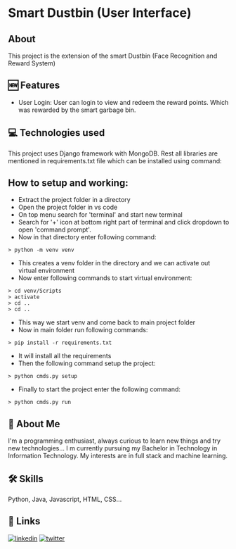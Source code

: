 # Smart Dustbin (User Interface) 
## About 
This project is the extension of the smart Dustbin (Face Recognition and Reward System)

## 🆕 Features
- User Login: User can login to view and redeem the reward points. Which was rewarded by the smart garbage bin.

## 💻 Technologies used
This project uses Django framework with MongoDB.
Rest all libraries are mentioned in requirements.txt file which can be installed using command:

## How to setup and working:
- Extract the project folder in a directory
- Open the project folder in vs code
- On top menu search for 'terminal' and start new terminal
- Search for '+' icon at bottom right part of terminal and click dropdown to open 'command prompt'.
- Now in that directory enter following command:
```
> python -m venv venv 
```
- This creates a venv folder in the directory and we can activate out virtual environment
- Now enter following commands to start virtual environment:
```
> cd venv/Scripts
> activate
> cd ..
> cd ..
```
- This way we start venv and come back to main project folder
-  Now in main folder run following commands:
```
> pip install -r requirements.txt
```
- It will install all the requirements
- Then the following command setup the project:
```
> python cmds.py setup
```
- Finally to start the project enter the following command:
```
> python cmds.py run
```


## 🚀 About Me
I'm a programming enthusiast, always curious to learn new things and try new technologies... I m currently pursuing my Bachelor in Technology in Information Technology. My interests are in full stack and machine learning.

## 🛠 Skills
Python, Java, Javascript, HTML, CSS...

## 🔗 Links
[![linkedin](https://img.shields.io/badge/linkedin-0A66C2?style=for-the-badge&logo=linkedin&logoColor=white)](https://www.linkedin.com/in/this-darshiii/)
[![twitter](https://img.shields.io/badge/twitter-1DA1F2?style=for-the-badge&logo=twitter&logoColor=white)](https://twitter.com/this_darshiii)


